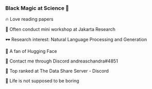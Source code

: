 ### Black Magic at Science 🎩

🔥 Love reading papers

📔 Often conduct mini workshop at Jakarta Research

🕶️ Research interest: Natural Language Processing and Generation

💃 A fan of Hugging Face

💬 Contact me through Discord andreaschandra#4851

👑 Top ranked at The Data Share Server - Discord

🤦 Life is not supposed to be boring
